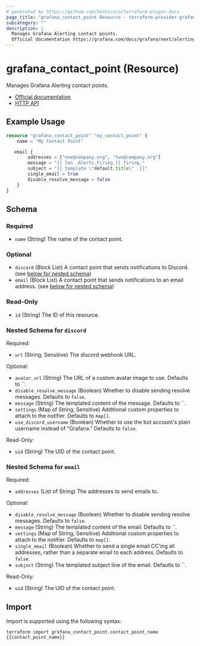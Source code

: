```yaml
---
# generated by https://github.com/hashicorp/terraform-plugin-docs
page_title: "grafana_contact_point Resource - terraform-provider-grafana"
subcategory: ""
description: |-
  Manages Grafana Alerting contact points.
  Official documentation https://grafana.com/docs/grafana/next/alerting/contact-pointsHTTP API https://grafana.com/docs/grafana/latest/developers/http_api/alerting_provisioning/#contact-points
---
```


# grafana_contact_point (Resource)

Manages Grafana Alerting contact points.

* [Official documentation](https://grafana.com/docs/grafana/next/alerting/contact-points)
* [HTTP API](https://grafana.com/docs/grafana/latest/developers/http_api/alerting_provisioning/#contact-points)

## Example Usage

```terraform
resource "grafana_contact_point" "my_contact_point" {
    name = "My Contact Point"

   email {
        addresses = ["one@company.org", "two@company.org"]
        message = "{{ len .Alerts.Firing }} firing."
        subject = "{{ template \"default.title\" .}}"
        single_email = true
        disable_resolve_message = false
    }
}
```

<!-- schema generated by tfplugindocs -->
## Schema

### Required

- `name` (String) The name of the contact point.

### Optional

- `discord` (Block List) A contact point that sends notifications to Discord. (see [below for nested schema](#nestedblock--discord))
- `email` (Block List) A contact point that sends notifications to an email address. (see [below for nested schema](#nestedblock--email))

### Read-Only

- `id` (String) The ID of this resource.

<a id="nestedblock--discord"></a>
### Nested Schema for `discord`

Required:

- `url` (String, Sensitive) The discord webhook URL.

Optional:

- `avatar_url` (String) The URL of a custom avatar image to use. Defaults to ``.
- `disable_resolve_message` (Boolean) Whether to disable sending resolve messages. Defaults to `false`.
- `message` (String) The templated content of the message. Defaults to ``.
- `settings` (Map of String, Sensitive) Additional custom properties to attach to the notifier. Defaults to `map[]`.
- `use_discord_username` (Boolean) Whether to use the bot account's plain username instead of "Grafana." Defaults to `false`.

Read-Only:

- `uid` (String) The UID of the contact point.


<a id="nestedblock--email"></a>
### Nested Schema for `email`

Required:

- `addresses` (List of String) The addresses to send emails to.

Optional:

- `disable_resolve_message` (Boolean) Whether to disable sending resolve messages. Defaults to `false`.
- `message` (String) The templated content of the email. Defaults to ``.
- `settings` (Map of String, Sensitive) Additional custom properties to attach to the notifier. Defaults to `map[]`.
- `single_email` (Boolean) Whether to send a single email CC'ing all addresses, rather than a separate email to each address. Defaults to `false`.
- `subject` (String) The templated subject line of the email. Defaults to ``.

Read-Only:

- `uid` (String) The UID of the contact point.

## Import

Import is supported using the following syntax:

```shell
terraform import grafana_contact_point.contact_point_name {{contact_point_name}}
```
